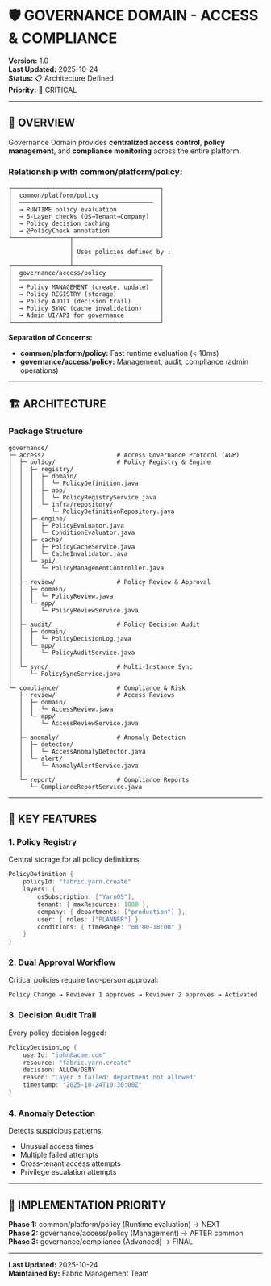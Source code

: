 # 🛡️ GOVERNANCE DOMAIN - ACCESS & COMPLIANCE

**Version:** 1.0  
**Last Updated:** 2025-10-24  
**Status:** 📋 Architecture Defined  
**Priority:** 🔴 CRITICAL

---

## 🎯 OVERVIEW

Governance Domain provides **centralized access control**, **policy management**, and **compliance monitoring** across the entire platform.

### **Relationship with common/platform/policy:**

```
┌─────────────────────────────────────────┐
│  common/platform/policy                 │
│  ─────────────────────────────────────  │
│  → RUNTIME policy evaluation            │
│  → 5-Layer checks (OS→Tenant→Company)   │
│  → Policy decision caching              │
│  → @PolicyCheck annotation              │
└────────────────┬────────────────────────┘
                 │
                 │ Uses policies defined by ↓
                 │
┌────────────────┴────────────────────────┐
│  governance/access/policy               │
│  ─────────────────────────────────────  │
│  → Policy MANAGEMENT (create, update)   │
│  → Policy REGISTRY (storage)            │
│  → Policy AUDIT (decision trail)        │
│  → Policy SYNC (cache invalidation)     │
│  → Admin UI/API for governance          │
└─────────────────────────────────────────┘
```

**Separation of Concerns:**

- **common/platform/policy:** Fast runtime evaluation (< 10ms)
- **governance/access/policy:** Management, audit, compliance (admin operations)

---

## 🏗️ ARCHITECTURE

### **Package Structure**

```
governance/
├─ access/                    # Access Governance Protocol (AGP)
│  ├─ policy/                 # Policy Registry & Engine
│  │  ├─ registry/
│  │  │  ├─ domain/
│  │  │  │  └─ PolicyDefinition.java
│  │  │  ├─ app/
│  │  │  │  └─ PolicyRegistryService.java
│  │  │  └─ infra/repository/
│  │  │     └─ PolicyDefinitionRepository.java
│  │  ├─ engine/
│  │  │  ├─ PolicyEvaluator.java
│  │  │  └─ ConditionEvaluator.java
│  │  ├─ cache/
│  │  │  ├─ PolicyCacheService.java
│  │  │  └─ CacheInvalidator.java
│  │  └─ api/
│  │     └─ PolicyManagementController.java
│  │
│  ├─ review/                 # Policy Review & Approval
│  │  ├─ domain/
│  │  │  └─ PolicyReview.java
│  │  └─ app/
│  │     └─ PolicyReviewService.java
│  │
│  ├─ audit/                  # Policy Decision Audit
│  │  ├─ domain/
│  │  │  └─ PolicyDecisionLog.java
│  │  └─ app/
│  │     └─ PolicyAuditService.java
│  │
│  └─ sync/                   # Multi-Instance Sync
│     └─ PolicySyncService.java
│
└─ compliance/                # Compliance & Risk
   ├─ review/                 # Access Reviews
   │  ├─ domain/
   │  │  └─ AccessReview.java
   │  └─ app/
   │     └─ AccessReviewService.java
   │
   ├─ anomaly/                # Anomaly Detection
   │  ├─ detector/
   │  │  └─ AccessAnomalyDetector.java
   │  └─ alert/
   │     └─ AnomalyAlertService.java
   │
   └─ report/                 # Compliance Reports
      └─ ComplianceReportService.java
```

---

## 🎯 KEY FEATURES

### **1. Policy Registry**

Central storage for all policy definitions:

```java
PolicyDefinition {
    policyId: "fabric.yarn.create"
    layers: {
        osSubscription: ["YarnOS"],
        tenant: { maxResources: 1000 },
        company: { departments: ["production"] },
        user: { roles: ["PLANNER"] },
        conditions: { timeRange: "08:00-18:00" }
    }
}
```

### **2. Dual Approval Workflow**

Critical policies require two-person approval:

```
Policy Change → Reviewer 1 approves → Reviewer 2 approves → Activated
```

### **3. Decision Audit Trail**

Every policy decision logged:

```java
PolicyDecisionLog {
    userId: "john@acme.com"
    resource: "fabric.yarn.create"
    decision: ALLOW/DENY
    reason: "Layer 3 failed: department not allowed"
    timestamp: "2025-10-24T10:30:00Z"
}
```

### **4. Anomaly Detection**

Detects suspicious patterns:

- Unusual access times
- Multiple failed attempts
- Cross-tenant access attempts
- Privilege escalation attempts

---

## 🎯 IMPLEMENTATION PRIORITY

**Phase 1:** common/platform/policy (Runtime evaluation) → NEXT  
**Phase 2:** governance/access/policy (Management) → AFTER common  
**Phase 3:** governance/compliance (Advanced) → FINAL

---

**Last Updated:** 2025-10-24  
**Maintained By:** Fabric Management Team
